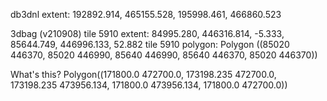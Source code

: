 db3dnl extent:
192892.914, 465155.528, 195998.461, 466860.523

3dbag (v210908)
tile 5910 extent: 84995.280, 446316.814, -5.333, 85644.749, 446996.133, 52.882
tile 5910 polygon: Polygon ((85020 446370, 85020 446990, 85640 446990, 85640 446370, 85020 446370))

What's this? Polygon((171800.0 472700.0, 173198.235 472700.0, 173198.235 473956.134, 171800.0 473956.134, 171800.0 472700.0))